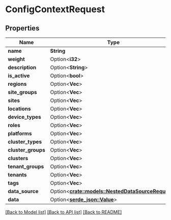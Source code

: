 # ConfigContextRequest

## Properties

Name | Type | Description | Notes
------------ | ------------- | ------------- | -------------
**name** | **String** |  | 
**weight** | Option<**i32**> |  | [optional]
**description** | Option<**String**> |  | [optional]
**is_active** | Option<**bool**> |  | [optional]
**regions** | Option<**Vec<i32>**> |  | [optional]
**site_groups** | Option<**Vec<i32>**> |  | [optional]
**sites** | Option<**Vec<i32>**> |  | [optional]
**locations** | Option<**Vec<i32>**> |  | [optional]
**device_types** | Option<**Vec<i32>**> |  | [optional]
**roles** | Option<**Vec<i32>**> |  | [optional]
**platforms** | Option<**Vec<i32>**> |  | [optional]
**cluster_types** | Option<**Vec<i32>**> |  | [optional]
**cluster_groups** | Option<**Vec<i32>**> |  | [optional]
**clusters** | Option<**Vec<i32>**> |  | [optional]
**tenant_groups** | Option<**Vec<i32>**> |  | [optional]
**tenants** | Option<**Vec<i32>**> |  | [optional]
**tags** | Option<**Vec<String>**> |  | [optional]
**data_source** | Option<[**crate::models::NestedDataSourceRequest**](NestedDataSourceRequest.md)> |  | [optional]
**data** | Option<[**serde_json::Value**](.md)> |  | 

[[Back to Model list]](../README.md#documentation-for-models) [[Back to API list]](../README.md#documentation-for-api-endpoints) [[Back to README]](../README.md)


